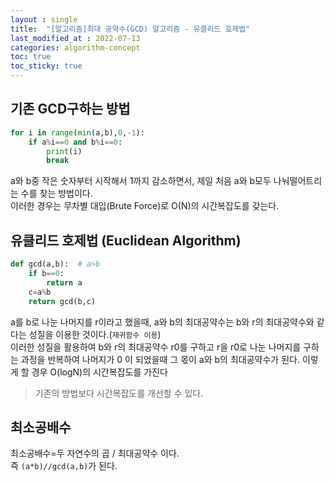 ```yaml
---
layout : single
title:  "[알고리즘]최대 공약수(GCD) 알고리즘 - 유클리드 호제법"
last_modified_at : 2022-07-13
categories: algorithm-concept
toc: true
toc_sticky: true
---
```


## 기존 GCD구하는 방법
```python
for i in range(min(a,b),0,-1):
    if a%i==0 and b%i==0:
        print(i)
        break
```
a와 b중 작은 숫자부터 시작해서 1까지 감소하면서, 제일 처음 a와 b모두 나눠떨어트리는 수를 찾는 방법이다.  
이러한 경우는 무차별 대입(Brute Force)로 O(N)의 시간복잡도를 갖는다.

## 유클리드 호제법 (Euclidean Algorithm)

```python
def gcd(a,b):  # a>b
    if b==0:
        return a
    c=a%b
    return gcd(b,c)
```
a를 b로 나눈 나머지를 r이라고 했을때, a와 b의 최대공약수는 b와 r의 최대공약수와 같다는 성질을 이용한 것이다.(`재귀함수 이용`)    
이러한 성질을 활용하여 b와 r의 최대공약수 r0를 구하고 r을 r0로 나눈 나머지를 구하는 과정을 반복하여 나머지가 0 이 되었을때 그 몫이 a와 b의 최대공약수가 된다.
이렇게 할 경우 O(logN)의 시간복잡도를 가진다  

> 기존의 방법보다 시간복잡도를 개선할 수 있다.

## 최소공배수
최소공배수=두 자연수의 곱 / 최대공약수 이다.  
즉 `(a*b)//gcd(a,b)`가 된다. 